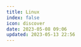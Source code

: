 ```yaml
---
title: Linux
index: false
icon: discover
date: 2023-05-08 09:06
updated: 2023-05-13 22:56
---
```



